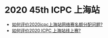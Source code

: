 # 2020 45th ICPC 上海站

- [如何评价2020icpc上海站网络赛名额分配问题?](https://www.zhihu.com/question/429690599)
- [如何评价2020 ICPC 上海站线上赛?](https://www.zhihu.com/question/432410919)